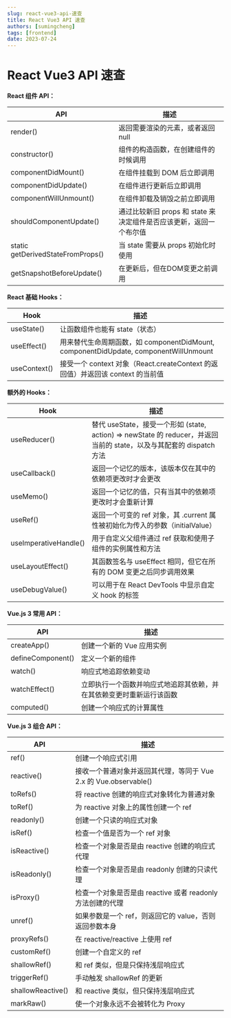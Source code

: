 ```yaml
---
slug: react-vue3-api-速查
title: React Vue3 API 速查
authors: [sumingcheng]
tags: [frontend]
date: 2023-07-24
---
```


# React Vue3 API 速查



 



**React 组件 API：**

| API | 描述 |
| --- | --- |
| render() | 返回需要渲染的元素，或者返回 null |
| constructor() | 组件的构造函数，在创建组件的时候调用 |
| componentDidMount() | 在组件挂载到 DOM 后立即调用 |
| componentDidUpdate() | 在组件进行更新后立即调用 |
| componentWillUnmount() | 在组件卸载及销毁之前立即调用 |
| shouldComponentUpdate() | 通过比较新旧 props 和 state 来决定组件是否应该更新，返回一个布尔值 |
| static getDerivedStateFromProps() | 当 state 需要从 props 初始化时使用 |
| getSnapshotBeforeUpdate() | 在更新后，但在DOM变更之前调用 |

**React 基础 Hooks：**

| Hook | 描述 |
| --- | --- |
| useState() | 让函数组件也能有 state（状态） |
| useEffect() | 用来替代生命周期函数，如 componentDidMount, componentDidUpdate, componentWillUnmount |
| useContext() | 接受一个 context 对象（React.createContext 的返回值）并返回该 context 的当前值 |

**额外的 Hooks：**

| Hook | 描述 |
| --- | --- |
| useReducer() | 替代 useState，接受一个形如 (state, action) => newState 的 reducer，并返回当前的 state，以及与其配套的 dispatch 方法 |
| useCallback() | 返回一个记忆的版本，该版本仅在其中的依赖项更改时才会更改 |
| useMemo() | 返回一个记忆的值，只有当其中的依赖项更改时才会重新计算 |
| useRef() | 返回一个可变的 ref 对象，其 .current 属性被初始化为传入的参数（initialValue） |
| useImperativeHandle() | 用于自定义父组件通过 ref 获取和使用子组件的实例属性和方法 |
| useLayoutEffect() | 其函数签名与 useEffect 相同，但它在所有的 DOM 变更之后同步调用效果 |
| useDebugValue() | 可以用于在 React DevTools 中显示自定义 hook 的标签 |

**Vue.js 3 常用 API：**

| API | 描述 |
| --- | --- |
| createApp() | 创建一个新的 Vue 应用实例 |
| defineComponent() | 定义一个新的组件 |
| watch() | 响应式地追踪依赖变动 |
| watchEffect() | 立即执行一个函数并响应式地追踪其依赖，并在其依赖变更时重新运行该函数 |
| computed() | 创建一个响应式的计算属性 |

**Vue.js 3 组合 API：**

| API | 描述 |
| --- | --- |
| ref() | 创建一个响应式引用 |
| reactive() | 接收一个普通对象并返回其代理，等同于 Vue 2.x 的 Vue.observable() |
| toRefs() | 将 reactive 创建的响应式对象转化为普通对象 |
| toRef() | 为 reactive 对象上的属性创建一个 ref |
| readonly() | 创建一个只读的响应式对象 |
| isRef() | 检查一个值是否为一个 ref 对象 |
| isReactive() | 检查一个对象是否是由 reactive 创建的响应式代理 |
| isReadonly() | 检查一个对象是否是由 readonly 创建的只读代理 |
| isProxy() | 检查一个对象是否是由 reactive 或者 readonly 方法创建的代理 |
| unref() | 如果参数是一个 ref，则返回它的 value，否则返回参数本身 |
| proxyRefs() | 在 reactive/reactive 上使用 ref |
| customRef() | 创建一个自定义的 ref |
| shallowRef() | 和 ref 类似，但是只保持浅层响应式 |
| triggerRef() | 手动触发 shallowRef 的更新 |
| shallowReactive() | 和 reactive 类似，但只保持浅层响应式 |
| markRaw() | 使一个对象永远不会被转化为 Proxy |